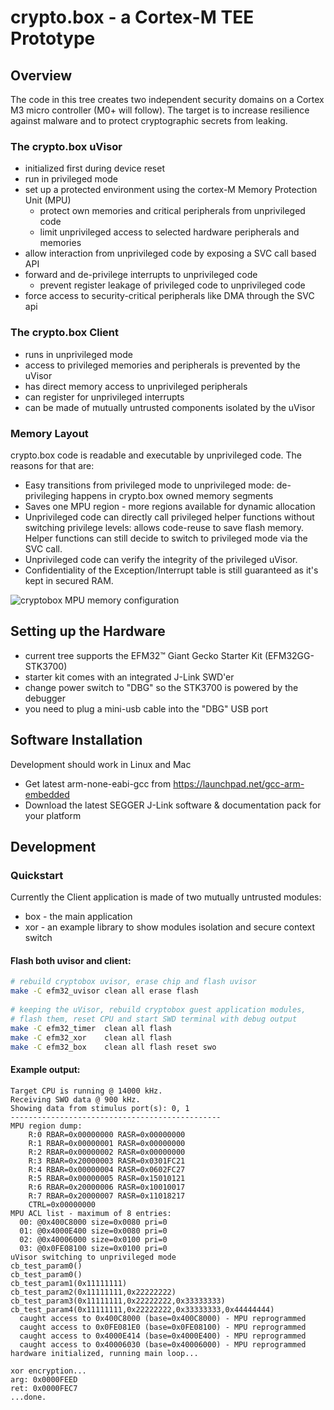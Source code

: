 # crypto.box - a Cortex-M TEE Prototype

## Overview
The code in this tree creates two independent security domains on a
Cortex M3 micro controller (M0+ will follow). The target is to increase
resilience against malware and to protect cryptographic secrets from leaking.

### The crypto.box uVisor
* initialized first during device reset
* run in privileged mode
* set up a protected environment using the cortex-M Memory Protection Unit (MPU)
	* protect own memories and critical peripherals from unprivileged code
	* limit unprivileged access to selected hardware peripherals and memories
* allow interaction from unprivileged code by exposing a SVC call based API
* forward and de-privilege interrupts to unprivileged code
	* prevent register leakage of privileged code to unprivileged code
* force access to security-critical peripherals like DMA through the SVC api

### The crypto.box Client
* runs in unprivileged mode
* access to privileged memories and peripherals is prevented by the uVisor
* has direct memory access to unprivileged peripherals
* can register for unprivileged interrupts
* can be made of mutually untrusted components isolated by the uVisor

### Memory Layout
crypto.box code is readable and executable by unprivileged code. The reasons for that are:
* Easy transitions from privileged mode to unprivileged mode: de-privileging happens in crypto.box owned memory segments
* Saves one MPU region - more regions available for dynamic allocation
* Unprivileged code can directly call privileged helper functions without switching privilege levels: allows code-reuse to save flash memory. Helper functions can still decide to switch to privileged mode via the SVC call.
* Unprivileged code can verify the integrity of the privileged uVisor.
* Confidentiality of the Exception/Interrupt table is still guaranteed as it's kept in secured RAM.

![cryptobox MPU memory configuration](https://github.com/ARM-RD/cryptobox/raw/images/efm32_uvisor/docs/memory-map.png "cryptobox MPU memory configuration")

## Setting up the Hardware

* current tree supports the EFM32™ Giant Gecko Starter Kit (EFM32GG-STK3700)
* starter kit comes with an integrated J-Link SWD'er
* change power switch to "DBG" so the STK3700 is powered by the debugger
* you need to plug a mini-usb cable into the "DBG" USB port

## Software Installation

Development should work in Linux and Mac
* Get latest arm-none-eabi-gcc from https://launchpad.net/gcc-arm-embedded
* Download the latest SEGGER J-Link software & documentation pack for your platform

## Development

### Quickstart

Currently the Client application is made of two mutually untrusted modules:
* box - the main application
* xor - an example library to show modules isolation and secure context switch

#### Flash both uvisor and client:
```Bash
# rebuild cryptobox uvisor, erase chip and flash uvisor
make -C efm32_uvisor clean all erase flash
 
# keeping the uVisor, rebuild cryptobox guest application modules, 
# flash them, reset CPU and start SWD terminal with debug output
make -C efm32_timer  clean all flash 
make -C efm32_xor    clean all flash 
make -C efm32_box    clean all flash reset swo
```

#### Example output:
```AsciiDoc
Target CPU is running @ 14000 kHz.
Receiving SWO data @ 900 kHz.
Showing data from stimulus port(s): 0, 1
-----------------------------------------------
MPU region dump:
	R:0 RBAR=0x00000000 RASR=0x00000000
	R:1 RBAR=0x00000001 RASR=0x00000000
	R:2 RBAR=0x00000002 RASR=0x00000000
	R:3 RBAR=0x20000003 RASR=0x0301FC21
	R:4 RBAR=0x00000004 RASR=0x0602FC27
	R:5 RBAR=0x00000005 RASR=0x15010121
	R:6 RBAR=0x20000006 RASR=0x10010017
	R:7 RBAR=0x20000007 RASR=0x11018217
	CTRL=0x00000000
MPU ACL list - maximum of 8 entries:
  00: @0x400C8000 size=0x0080 pri=0
  01: @0x4000E400 size=0x0080 pri=0
  02: @0x40006000 size=0x0100 pri=0
  03: @0x0FE08100 size=0x0100 pri=0
uVisor switching to unprivileged mode
cb_test_param0()
cb_test_param0()
cb_test_param1(0x11111111)
cb_test_param2(0x11111111,0x22222222)
cb_test_param3(0x11111111,0x22222222,0x33333333)
cb_test_param4(0x11111111,0x22222222,0x33333333,0x44444444)
  caught access to 0x400C8000 (base=0x400C8000) - MPU reprogrammed
  caught access to 0x0FE081E0 (base=0x0FE08100) - MPU reprogrammed
  caught access to 0x4000E414 (base=0x4000E400) - MPU reprogrammed
  caught access to 0x40006030 (base=0x40006000) - MPU reprogrammed
hardware initialized, running main loop...

xor encryption...
arg: 0x0000FEED
ret: 0x0000FEC7
...done.
```
